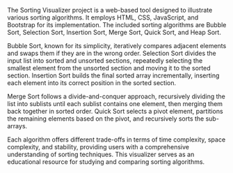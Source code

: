 The Sorting Visualizer project is a web-based tool designed to illustrate various sorting algorithms. It employs HTML, CSS, JavaScript, and Bootstrap for its implementation. The included sorting algorithms are Bubble Sort, Selection Sort, Insertion Sort, Merge Sort, Quick Sort, and Heap Sort.

Bubble Sort, known for its simplicity, iteratively compares adjacent elements and swaps them if they are in the wrong order. Selection Sort divides the input list into sorted and unsorted sections, repeatedly selecting the smallest element from the unsorted section and moving it to the sorted section. Insertion Sort builds the final sorted array incrementally, inserting each element into its correct position in the sorted section.

Merge Sort follows a divide-and-conquer approach, recursively dividing the list into sublists until each sublist contains one element, then merging them back together in sorted order. Quick Sort selects a pivot element, partitions the remaining elements based on the pivot, and recursively sorts the sub-arrays.

Each algorithm offers different trade-offs in terms of time complexity, space complexity, and stability, providing users with a comprehensive understanding of sorting techniques. This visualizer serves as an educational resource for studying and comparing sorting algorithms.

